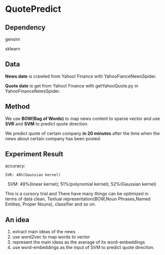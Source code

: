# QuotePredict

## Dependency

  gensim
  
  sklearn

## Data
  
  **News date** is crawled from Yahoo! Finance with YahooFianceNewsSpider.
  
  **Quote date** is get from Yahoo! Finance with getYahooQuote.py in YahooFinanceNewsSpider.
  
## Method

  We use **BOW(Bag of Words)** to map news content to sparse vector and use **SVR** and **SVM** to predict quote direction.
  
  We predict quote of certain company **in 20 minutes** after the time when the news about certain company has been posted.
  
## Experiment Result
  
  accuracy:
  
    SVR: 48%(Gaussian kernel)
    
    SVM: 49%(linear kernel); 51%(polynomial kernel); 52%(Gaussian kernel)
    
  This is a cursory trial and There have many things can be optimized in terms of data clean, Textual representation(BOW,Noun     Phrases,Named Entities, Proper Nouns), classifier and so on.
  
## An idea

  1. extract main ideas of the news
  2. use word2vec to map words to vector
  3. represent the main ideas as the average of its word-embeddings
  4. use word-embeddings as the input of SVM to predict quote direction.
    
  
  
